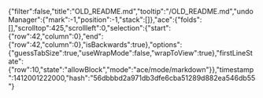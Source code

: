 {"filter":false,"title":"OLD_README.md","tooltip":"/OLD_README.md","undoManager":{"mark":-1,"position":-1,"stack":[]},"ace":{"folds":[],"scrolltop":425,"scrollleft":0,"selection":{"start":{"row":42,"column":0},"end":{"row":42,"column":0},"isBackwards":true},"options":{"guessTabSize":true,"useWrapMode":false,"wrapToView":true},"firstLineState":{"row":10,"state":"allowBlock","mode":"ace/mode/markdown"}},"timestamp":1412001222000,"hash":"56dbbbd2a971db3dfe6cba51289d882ea546db55"}